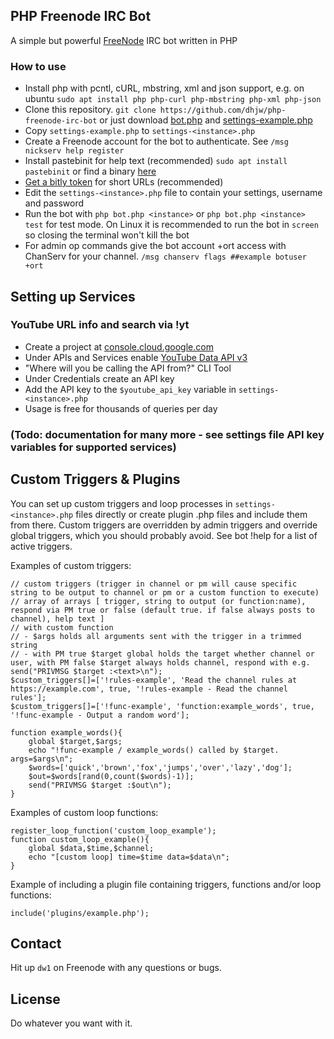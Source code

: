 ## PHP Freenode IRC Bot
A simple but powerful [FreeNode](https://freenode.net/) IRC bot written in PHP

### How to use
- Install php with pcntl, cURL, mbstring, xml and json support, e.g. on ubuntu `sudo apt install php php-curl php-mbstring php-xml php-json`
- Clone this repository. `git clone https://github.com/dhjw/php-freenode-irc-bot` or just download [bot.php](https://raw.githubusercontent.com/dhjw/php-freenode-irc-bot/master/bot.php) and [settings-example.php](https://raw.githubusercontent.com/dhjw/php-freenode-irc-bot/master/settings-example.php)
- Copy `settings-example.php` to `settings-<instance>.php`
- Create a Freenode account for the bot to authenticate. See `/msg nickserv help register`
- Install pastebinit for help text (recommended) `sudo apt install pastebinit` or find a binary [here](https://pkgs.org/download/pastebinit)
- [Get a bitly token](https://bitly.com) for short URLs (recommended)
- Edit the `settings-<instance>.php` file to contain your settings, username and password
- Run the bot with `php bot.php <instance>` or `php bot.php <instance> test` for test mode. On Linux it is recommended to run the bot in `screen` so closing the terminal won't kill the bot
- For admin op commands give the bot account +ort access with ChanServ for your channel. `/msg chanserv flags ##example botuser +ort`

## Setting up Services
### YouTube URL info and search via !yt
- Create a project at [console.cloud.google.com](https://console.cloud.google.com/)
- Under APIs and Services enable [YouTube Data API v3](https://developers.google.com/youtube/v3/)
- "Where will you be calling the API from?" CLI Tool
- Under Credentials create an API key
- Add the API key to the `$youtube_api_key` variable in `settings-<instance>.php`
- Usage is free for thousands of queries per day

### (Todo: documentation for many more - see settings file API key variables for supported services)

## Custom Triggers & Plugins
You can set up custom triggers and loop processes in `settings-<instance>.php` files directly or create plugin .php files and include them from there. Custom triggers are overridden by admin triggers and override global triggers, which you should probably avoid. See bot !help for a list of active triggers.

Examples of custom triggers:
```
// custom triggers (trigger in channel or pm will cause specific string to be output to channel or pm or a custom function to execute)
// array of arrays [ trigger, string to output (or function:name), respond via PM true or false (default true. if false always posts to channel), help text ]
// with custom function
// - $args holds all arguments sent with the trigger in a trimmed string
// - with PM true $target global holds the target whether channel or user, with PM false $target always holds channel, respond with e.g. send("PRIVMSG $target :<text>\n");
$custom_triggers[]=['!rules-example', 'Read the channel rules at https://example.com', true, '!rules-example - Read the channel rules'];
$custom_triggers[]=['!func-example', 'function:example_words', true, '!func-example - Output a random word'];

function example_words(){
	global $target,$args;
	echo "!func-example / example_words() called by $target. args=$args\n";
	$words=['quick','brown','fox','jumps','over','lazy','dog'];
	$out=$words[rand(0,count($words)-1)];
	send("PRIVMSG $target :$out\n");
}
```
Examples of custom loop functions:
```
register_loop_function('custom_loop_example');
function custom_loop_example(){
	global $data,$time,$channel;
	echo "[custom loop] time=$time data=$data\n";
}
```
Example of including a plugin file containing triggers, functions and/or loop functions:
```
include('plugins/example.php');
```

## Contact
Hit up `dw1` on Freenode with any questions or bugs.

## License
Do whatever you want with it.
